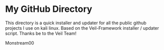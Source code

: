 # My GitHub Directory

This directory is a quick installer and updater for all the public github projects I use on kali linux. Based on the Veil-Framework installer / updater script. Thanks be to the Veil Team!

Monstream00
